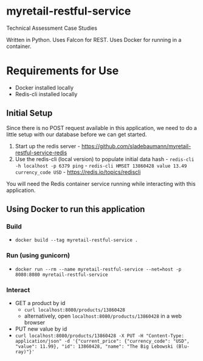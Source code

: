 # myretail-restful-service
Technical Assessment Case Studies

Written in Python. Uses Falcon for REST.
Uses Docker for running in a container.

# Requirements for Use
  - Docker installed locally
  - Redis-cli installed locally

## Initial Setup
Since there is no POST request available in this
application, we need to do a little setup with our
database before we can get started.
  1. Start up the redis server
    - https://github.com/sladebaumann/myretail-restful-service-redis
  2. Use the redis-cli (local version) to populate initial data hash
    - `redis-cli -h localhost -p 6379 ping`
    - `redis-cli HMSET 13860428 value 13.49 currency_code USD`
    - https://redis.io/topics/rediscli

You will need the Redis container service running while interacting
with this application.

## Using Docker to run this application

### Build
  - `docker build --tag myretail-restful-service .`

### Run (using gunicorn)
  - `docker run --rm --name myretail-restful-service --net=host -p 8080:8080 myretail-restful-service`

### Interact
  - GET a product by id
    - `curl localhost:8080/products/13860428`
    - alternatively, open `localhost:8080/products/13860428` in a web browser
  - PUT new value by id
  - `curl localhost:8080/products/13860428 -X PUT -H "Content-Type: application/json" -d '{"current_price": {"currency_code": "USD", "value": 11.99}, "id": 13860428, "name": "The Big Lebowski (Blu-ray)"}'`
